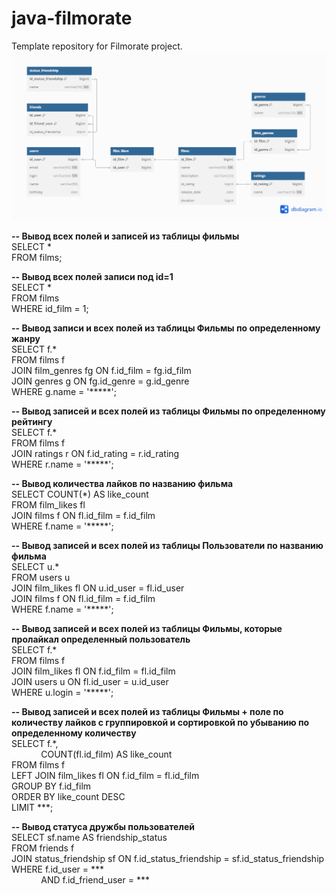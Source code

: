 # java-filmorate
Template repository for Filmorate project.
![Схема базы данных.](images/database.png)

**-- Вывод всех полей и записей из таблицы фильмы**<br>
SELECT *<br> 
FROM films;

**-- Вывод всех полей записи под id=1**<br>
SELECT *<br> 
FROM films<br> 
WHERE id_film = 1;

**-- Вывод записи и всех полей из таблицы Фильмы по определенному жанру**<br>
SELECT f.*<br>
FROM films f<br>
JOIN film_genres fg ON f.id_film = fg.id_film<br>
JOIN genres g ON fg.id_genre = g.id_genre<br>
WHERE g.name = '*****';

**-- Вывод записей и всех полей из таблицы Фильмы по определенному рейтингу**<br>
SELECT f.*<br>
FROM films f<br>
JOIN ratings r ON f.id_rating = r.id_rating<br>
WHERE r.name = '*****';

**-- Вывод количества лайков по названию фильма**<br>
SELECT COUNT(*) AS like_count<br>
FROM film_likes fl<br>
JOIN films f ON fl.id_film = f.id_film<br>
WHERE f.name = '*****';

**-- Вывод записей и всех полей из таблицы Пользователи по названию фильма**<br>
SELECT u.*<br>
FROM users u<br>
JOIN film_likes fl ON u.id_user = fl.id_user<br>
JOIN films f ON fl.id_film = f.id_film<br>
WHERE f.name = '*****';

**-- Вывод записей и всех полей из таблицы Фильмы, которые пролайкал определенный пользователь**<br> 
SELECT f.*<br>
FROM films f<br>
JOIN film_likes fl ON f.id_film = fl.id_film<br>
JOIN users u ON fl.id_user = u.id_user<br>
WHERE u.login = '*****';

**-- Вывод записей и всех полей из таблицы Фильмы + поле по количеству лайков с группировкой и сортировкой по убыванию по определенному количеству**<br>
SELECT f.*, <br>
&nbsp;&nbsp;&nbsp;&nbsp;&nbsp;&nbsp;&nbsp;&nbsp;&nbsp;&nbsp;&nbsp;&nbsp;COUNT(fl.id_film) AS like_count<br>
FROM films f<br>
LEFT JOIN film_likes fl ON f.id_film = fl.id_film<br>
GROUP BY f.id_film<br>
ORDER BY like_count DESC<br>
LIMIT ***;

**-- Вывод статуса дружбы пользователей**<br>
SELECT sf.name AS friendship_status<br>
FROM friends f<br>
JOIN status_friendship sf ON f.id_status_friendship = sf.id_status_friendship<br>
WHERE f.id_user = ***<br>
&nbsp;&nbsp;&nbsp;&nbsp;&nbsp;&nbsp;&nbsp;&nbsp;&nbsp;&nbsp;&nbsp;&nbsp;AND f.id_friend_user = *** 